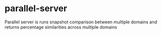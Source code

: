 # parallel-server
Parallel server is runs snapshot comparison between multiple domains and returns percentage similarities across multiple domains
